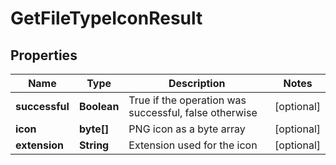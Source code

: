 
# GetFileTypeIconResult

## Properties
Name | Type | Description | Notes
------------ | ------------- | ------------- | -------------
**successful** | **Boolean** | True if the operation was successful, false otherwise |  [optional]
**icon** | **byte[]** | PNG icon as a byte array |  [optional]
**extension** | **String** | Extension used for the icon |  [optional]



